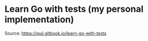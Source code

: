 # Learn Go with tests (my personal implementation)

Source: https://quii.gitbook.io/learn-go-with-tests
